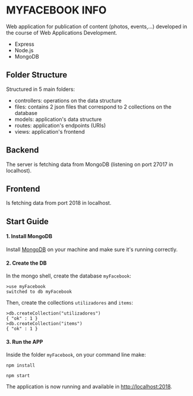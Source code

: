# MYFACEBOOK INFO

Web application for publication of content (photos, events,...) developed in the course of Web Applications Development.

* Express
* Node.js
* MongoDB

## Folder Structure

Structured in 5 main folders:

* controllers: operations on the data structure
* files: contains 2 json files that correspond to 2 collections on the database
* models: application's data structure
* routes: application's endpoints (URIs)
* views: application's frontend

## Backend

The server is fetching data from MongoDB (listening on port 27017 in localhost).

## Frontend

Is fetching data from port 2018 in localhost.

## Start Guide

#### 1. Install MongoDB
Install [MongoDB](#https://docs.mongodb.com/manual/installation/) on your machine and make sure it's running correctly.

#### 2. Create the DB
In the mongo shell, create the database `myFacebook`:
  ```
  >use myFacebook
  switched to db myFacebook
  ```

Then, create the collections `utilizadores` and `items`:
  ```
  >db.createCollection("utilizadores")
  { "ok" : 1 }
  >db.createCollection("items")
  { "ok" : 1 }
  ```

#### 3. Run the APP
Inside the folder `myFacebook`, on your command line make:
  ```
  npm install
  ```
  ```
  npm start
  ```

The application is now running and available in <http://localhost:2018>.


